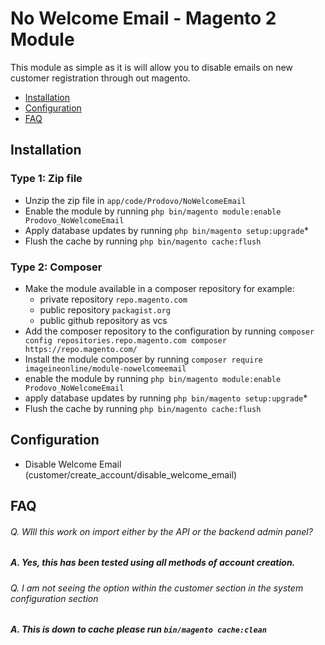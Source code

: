 # No Welcome Email - Magento 2 Module

This module as simple as it is will allow you to disable emails on new customer registration through out magento.
 
 - [Installation](#markdown-header-installation)
 - [Configuration](#markdown-header-configuration)
 - [FAQ](#markdown-header-faq)



## Installation

### Type 1: Zip file

 - Unzip the zip file in `app/code/Prodovo/NoWelcomeEmail`
 - Enable the module by running `php bin/magento module:enable Prodovo_NoWelcomeEmail`
 - Apply database updates by running `php bin/magento setup:upgrade`\*
 - Flush the cache by running `php bin/magento cache:flush`

### Type 2: Composer

 - Make the module available in a composer repository for example:
    - private repository `repo.magento.com`
    - public repository `packagist.org`
    - public github repository as vcs
 - Add the composer repository to the configuration by running `composer config repositories.repo.magento.com composer https://repo.magento.com/`
 - Install the module composer by running `composer require imageineonline/module-nowelcomeemail`
 - enable the module by running `php bin/magento module:enable Prodovo_NoWelcomeEmail`
 - apply database updates by running `php bin/magento setup:upgrade`\*
 - Flush the cache by running `php bin/magento cache:flush`


## Configuration

 - Disable Welcome Email (customer/create_account/disable_welcome_email)


## FAQ

###### Q. WIll this work on import either by the API or the backend admin panel?
##### A. Yes, this has been tested using all methods of account creation.

###### Q. I am not seeing the option within the customer section in the system configuration section
##### A. This is down to cache please run `bin/magento cache:clean` 



